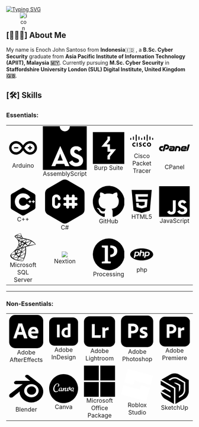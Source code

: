 <div align="center" style="display: inline-block;">
    <a href="https://git.io/typing-svg"><img src="https://readme-typing-svg.herokuapp.com?font=Major+Mono+Display&duration=3500&pause=2500&color=F7F7F7&vCenter=true&random=false&width=435&lines=Welcome+to+Buzz90's+Github!" alt="Typing SVG" /></a>
    <div style="background-color: white; width: 20px; height: 20px; border-radius: 100%;">
    <img src="https://techstack-generator.vercel.app/github-icon.svg" alt="icon" />
  </div>
</div>

## [👨🏻‍💻] About Me
My name is Enoch John Santoso from **Indonesia**🇮🇩 , a **B.Sc. Cyber Security** graduate from **Asia Pacific Institute of Information Technology (APIIT), Malaysia 🇲🇾**. Currently pursuing **M.Sc. Cyber Security** in **Staffordshire University London (SUL) Digital Institute, United Kingdom 🇬🇧**.

## [🛠️] Skills

### Essentials:

<table align="center">
    <tr>
        <td align="center" width="96">
             <svg role="img" viewBox="0 0 24 24" xmlns="http://www.w3.org/2000/svg"><path d="M18.087 6.146c-.3 0-.607.017-.907.069-2.532.367-4.23 2.239-5.18 3.674-.95-1.435-2.648-3.307-5.18-3.674a6.49 6.49 0 0 0-.907-.069C2.648 6.146 0 8.77 0 12s2.656 5.854 5.913 5.854c.3 0 .607-.017.916-.069 2.531-.376 4.23-2.247 5.18-3.683.949 1.436 2.647 3.307 5.18 3.683.299.043.607.069.915.069C21.344 17.854 24 15.23 24 12s-2.656-5.854-5.913-5.854zM6.53 15.734a3.837 3.837 0 0 1-.625.043c-2.148 0-3.889-1.7-3.889-3.777 0-2.085 1.749-3.777 3.898-3.777.208 0 .416.017.624.043 2.39.35 3.847 2.768 4.347 3.734-.508.974-1.974 3.384-4.355 3.734zm11.558.043c-.208 0-.416-.017-.624-.043-2.39-.35-3.856-2.768-4.347-3.734.491-.966 1.957-3.384 4.347-3.734.208-.026.416-.043.624-.043 2.149 0 3.89 1.7 3.89 3.777 0 2.085-1.75 3.777-3.89 3.777zm1.65-4.404v1.134h-1.205v1.182h-1.156v-1.182H16.17v-1.134h1.206V10.19h1.156v1.183h1.206zM4.246 12.498H7.82v-1.125H4.245v1.125z"  alt="Arduino"/></svg><br>Arduino
        </td>
        <td align="center" width="96">
            <svg role="img" viewBox="0 0 24 24" xmlns="http://www.w3.org/2000/svg"><path d="M0 0v24h24V0h-9.225c0 1.406-1.04 2.813-2.756 2.813A2.766 2.766 0 019.234 0zm18.204 10.947c.707 0 1.314.137 1.82.412.517.264.96.717 1.33 1.361l-1.726 1.108c-.19-.338-.395-.58-.617-.728a1.422 1.422 0 00-.807-.222c-.327 0-.586.09-.776.27a.896.896 0 00-.285.68c0 .337.106.596.317.775.222.17.57.36 1.045.57l.554.238c.474.2.891.411 1.25.633.37.21.675.453.918.728.253.264.443.57.57.918.137.337.206.738.206 1.203a3 3 0 01-.285 1.33c-.18.38-.433.701-.76.965a3.419 3.419 0 01-1.171.601c-.443.127-.929.19-1.456.19a5.31 5.31 0 01-1.41-.174 4.624 4.624 0 01-1.139-.475 3.922 3.922 0 01-.886-.712 4.48 4.48 0 01-.602-.902L16.1 18.67c.242.39.527.712.855.966.337.253.78.38 1.33.38.463 0 .827-.1 1.091-.301.275-.211.412-.475.412-.792 0-.38-.143-.664-.428-.854-.285-.19-.68-.396-1.187-.618l-.554-.237a8.12 8.12 0 01-1.092-.554 3.64 3.64 0 01-.839-.696 2.887 2.887 0 01-.538-.903 3.375 3.375 0 01-.19-1.187c0-.411.074-.796.222-1.155a2.91 2.91 0 01.649-.934c.285-.264.628-.47 1.029-.617.4-.148.849-.222 1.345-.222zm-8.796.032h.19l4.922 10.858h-2.327l-.506-1.219H7.318l-.506 1.219H4.675zm.063 3.988a22.21 22.21 0 01-.206.697l-.205.649a6.979 6.979 0 01-.222.585l-.776 1.868h2.834l-.776-1.868a15.492 15.492 0 01-.237-.633 23.741 23.741 0 01-.412-1.298z" /></svg><br>AssemblyScript
        </td>
        <td align="center" width="96">
            <svg role="img" viewBox="0 0 24 24" xmlns="http://www.w3.org/2000/svg"><path d="M0 0v24h24V0Zm11.063 3.357h1.874v2.756L10.41 9.2h2.527v3.748h4.579l-4.578 5.592v2.104h-1.876v-2.758l2.528-3.086h-2.527V11.05h-4.58l4.58-5.592Z" /></svg><br>Burp Suite
        </td>
        <td align="center" width="96">
            <svg role="img" viewBox="0 0 24 24" xmlns="http://www.w3.org/2000/svg"><path d="M16.331 18.171V17.06l-.022.01c-.25.121-.522.19-.801.203a1.186 1.186 0 01-.806-.237 1.038 1.038 0 01-.352-.498 1.21 1.21 0 01-.023-.667c.052-.225.178-.426.357-.569.16-.134.355-.218.562-.242a1.85 1.85 0 011.061.198l.024.013v-1.117l-.051-.014a2.862 2.862 0 00-1.011-.132 2.34 2.34 0 00-.903.206c-.287.132-.54.327-.739.571a2.221 2.221 0 00-.04 2.705c.295.378.709.645 1.175.756.491.12 1.006.102 1.487-.052l.082-.023M5.336 18.171V17.06l-.022.01c-.25.121-.522.19-.801.203a1.183 1.183 0 01-.806-.237 1.03 1.03 0 01-.351-.498 1.202 1.202 0 01-.024-.667c.052-.225.177-.426.357-.569.16-.134.355-.218.562-.242a1.85 1.85 0 011.061.198l.024.013v-1.117l-.051-.014a2.862 2.862 0 00-1.011-.132 2.344 2.344 0 00-.903.206 2.08 2.08 0 00-.74.571 2.224 2.224 0 00-.041 2.705 2.11 2.11 0 001.176.756c.491.12 1.005.102 1.487-.052l.083-.023M9.26 17.249l-.004.957.07.012c.22.041.441.069.664.085.195.019.391.022.587.012.187-.014.372-.049.551-.104.21-.06.405-.163.571-.305a1.16 1.16 0 00.333-.478 1.31 1.31 0 00-.007-.96 1.068 1.068 0 00-.298-.414 1.261 1.261 0 00-.438-.255l-.722-.268a.388.388 0 01-.197-.188.245.245 0 01.008-.219.382.382 0 01.154-.142.798.798 0 01.257-.074c.153-.022.308-.021.46.005.18.02.358.051.533.096l.038.008v-.883l-.069-.015a4.749 4.749 0 00-.543-.097 2.844 2.844 0 00-.714-.003c-.3.027-.585.143-.821.33-.16.126-.281.293-.351.484-.104.29-.105.608 0 .899.054.145.14.274.252.381.097.093.207.173.327.236.157.084.324.149.497.195.057.017.114.035.17.054l.085.031.024.01c.084.03.162.078.226.14.045.042.08.094.101.151a.325.325 0 01.001.161.339.339 0 01-.166.198.856.856 0 01-.275.086 2.032 2.032 0 01-.427.021 5.208 5.208 0 01-.557-.074 9.195 9.195 0 01-.287-.067l-.033-.006zm-2.475.995h1.05v-4.167h-1.05v4.167zm12.162-2.936a1.095 1.095 0 011.541.158 1.094 1.094 0 01-.157 1.541l-.017.014a1.096 1.096 0 01-1.367-1.713m-1.525.854a2.193 2.193 0 002.666 2.107 2.139 2.139 0 00.701-3.937 2.207 2.207 0 00-3.367 1.83M22.961 10.728a.52.52 0 001.039 0V9.573a.52.52 0 00-1.039 0v1.155M20.117 10.728a.522.522 0 001.041 0V8.139a.521.521 0 00-1.04 0v2.589M17.231 11.771a.521.521 0 001.039 0V6.17a.52.52 0 00-1.039 0v5.601M14.393 10.728a.521.521 0 001.04 0V8.139a.52.52 0 00-1.039 0v2.589M11.494 10.728a.522.522 0 001.039 0V9.573a.52.52 0 00-1.039 0v1.155M8.624 10.728a.52.52 0 001.039 0V8.139a.52.52 0 00-1.039 0v2.589M5.737 11.771a.52.52 0 001.039 0V6.17a.52.52 0 00-1.039 0v5.601M2.876 10.728a.522.522 0 001.04 0V8.139a.52.52 0 00-1.039 0v2.589M0 10.728a.521.521 0 001.039 0V9.573a.52.52 0 00-1.039 0v1.155" /></svg><br>Cisco Packet Tracer
        </td>
        <td align="center" width="96">
             <svg role="img" viewBox="0 0 24 24" xmlns="http://www.w3.org/2000/svg"><path d="M4.586 9.346a.538.538 0 00-.34.113.561.561 0 00-.197.299L2.74 14.654h.922a.528.528 0 00.332-.113.561.561 0 00.2-.291l.968-3.604h.744a.677.677 0 01.317.077.703.703 0 01.24.199.732.732 0 01.129.281.65.65 0 01-.01.326.698.698 0 01-.676.526h-.385a.538.538 0 00-.337.113.561.561 0 00-.2.291l-.24.896h1.201a1.939 1.939 0 001.62-.867 1.988 1.988 0 00.265-.586l.027-.1a1.854 1.854 0 00.026-.907 1.973 1.973 0 00-1.031-1.34 1.875 1.875 0 00-.88-.21H4.587zm18.447 0a.401.401 0 00-.25.082.377.377 0 00-.14.217l-1.334 5.01a1.7 1.7 0 00.57-.096 1.806 1.806 0 00.496-.266 1.74 1.74 0 00.385-.408 1.648 1.648 0 00.234-.531l.996-3.696a.23.23 0 00-.045-.217.246.246 0 00-.2-.095h-.712zM8.381 10.643l-.133.503a.564.564 0 00-.006.26.544.544 0 00.1.221.552.552 0 00.185.154.53.53 0 00.252.06h2.157a.101.101 0 01.084.038.098.098 0 01.015.088l-.02.072-.324 1.201-.013.055a.172.172 0 01-.067.105.205.205 0 01-.127.04H9.178a.147.147 0 01-.12-.057.136.136 0 01-.027-.13c.022-.074.071-.112.147-.112h.808a.53.53 0 00.332-.112.564.564 0 00.2-.293l.132-.498H8.84a1.131 1.131 0 00-.38.065 1.152 1.152 0 00-.323.176 1.194 1.194 0 00-.256.271 1.052 1.052 0 00-.156.346l-.028.1a1.095 1.095 0 00-.013.533 1.203 1.203 0 00.212.464 1.141 1.141 0 00.918.453l2.157.006a.899.899 0 00.875-.67l.525-1.95a1.101 1.101 0 00.01-.514 1.114 1.114 0 00-.205-.444 1.149 1.149 0 00-.377-.312 1.048 1.048 0 00-.498-.12H8.38zm-6.397.01a1.924 1.924 0 00-.638.107 1.989 1.989 0 00-.553.295 1.962 1.962 0 00-.7 1.045l-.027.1a1.936 1.936 0 00-.023.905 1.955 1.955 0 00.361.786 1.986 1.986 0 00.668.554 1.875 1.875 0 00.88.21h.464l.266-.983a.23.23 0 00-.043-.215.239.239 0 00-.198-.096h-.423a.702.702 0 01-.319-.074.67.67 0 01-.24-.195.732.732 0 01-.127-.281.706.706 0 01.01-.34.73.73 0 01.256-.377.675.675 0 01.42-.14h.697a.538.538 0 00.338-.114.561.561 0 00.199-.297l.232-.89h-1.5zm11.08 0l-.982 3.689a.23.23 0 00.045.217.238.238 0 00.195.095h.711a.413.413 0 00.248-.08.363.363 0 00.143-.21l.644-2.41h.745a.678.678 0 01.318.075.708.708 0 01.238.2.735.735 0 01.129.28.65.65 0 01-.01.327l-.398 1.506a.243.243 0 00.24.312h.713a.403.403 0 00.244-.08.366.366 0 00.143-.213l.332-1.248a1.897 1.897 0 00.029-.908 1.955 1.955 0 00-.361-.79 1.987 1.987 0 00-.668-.554 1.889 1.889 0 00-.885-.209h-1.813zm5.793 0a1.458 1.458 0 00-.488.081 1.489 1.489 0 00-.752.58 1.493 1.493 0 00-.205.454l-.406 1.505a1.018 1.018 0 00-.016.508 1.139 1.139 0 00.205.446 1.095 1.095 0 00.377.312 1.071 1.071 0 00.498.115h2.502a.528.528 0 00.332-.113.561.561 0 00.2-.291l.21-.791h-2.748a.2.2 0 01-.191-.252l.299-1.127a.34.34 0 01.113-.162.281.281 0 01.18-.064h1.232a.153.153 0 01.147.193l-.026.1c-.022.075-.071.113-.146.113h-.81a.538.538 0 00-.339.111.526.526 0 00-.191.293l-.133.49h2.004a.887.887 0 00.547-.181.864.864 0 00.32-.483l.12-.45a1.11 1.11 0 00.013-.513 1.076 1.076 0 00-.203-.443 1.146 1.146 0 00-.375-.313 1.047 1.047 0 00-.498-.119h-1.772Z" /></svg><br>CPanel
        </td>
    </tr>
    <tr>
        <td align="center" width="96">
            <svg role="img" viewBox="0 0 24 24" xmlns="http://www.w3.org/2000/svg"><path d="M22.394 6c-.167-.29-.398-.543-.652-.69L12.926.22c-.509-.294-1.34-.294-1.848 0L2.26 5.31c-.508.293-.923 1.013-.923 1.6v10.18c0 .294.104.62.271.91.167.29.398.543.652.69l8.816 5.09c.508.293 1.34.293 1.848 0l8.816-5.09c.254-.147.485-.4.652-.69.167-.29.27-.616.27-.91V6.91c.003-.294-.1-.62-.268-.91zM12 19.11c-3.92 0-7.109-3.19-7.109-7.11 0-3.92 3.19-7.11 7.11-7.11a7.133 7.133 0 016.156 3.553l-3.076 1.78a3.567 3.567 0 00-3.08-1.78A3.56 3.56 0 008.444 12 3.56 3.56 0 0012 15.555a3.57 3.57 0 003.08-1.778l3.078 1.78A7.135 7.135 0 0112 19.11zm7.11-6.715h-.79v.79h-.79v-.79h-.79v-.79h.79v-.79h.79v.79h.79zm2.962 0h-.79v.79h-.79v-.79h-.79v-.79h.79v-.79h.79v.79h.79z" /></svg><br>C++
        </td>
        <td align="center" width="96">
            <svg role="img" viewBox="0 0 24 24" xmlns="http://www.w3.org/2000/svg"><path d="M1.194 7.543v8.913c0 1.103.588 2.122 1.544 2.674l7.718 4.456a3.086 3.086 0 0 0 3.088 0l7.718-4.456a3.087 3.087 0 0 0 1.544-2.674V7.543a3.084 3.084 0 0 0-1.544-2.673L13.544.414a3.086 3.086 0 0 0-3.088 0L2.738 4.87a3.085 3.085 0 0 0-1.544 2.673Zm5.403 2.914v3.087a.77.77 0 0 0 .772.772.773.773 0 0 0 .772-.772.773.773 0 0 1 1.317-.546.775.775 0 0 1 .226.546 2.314 2.314 0 1 1-4.631 0v-3.087c0-.615.244-1.203.679-1.637a2.312 2.312 0 0 1 3.274 0c.434.434.678 1.023.678 1.637a.769.769 0 0 1-.226.545.767.767 0 0 1-1.091 0 .77.77 0 0 1-.226-.545.77.77 0 0 0-.772-.772.771.771 0 0 0-.772.772Zm12.35 3.087a.77.77 0 0 1-.772.772h-.772v.772a.773.773 0 0 1-1.544 0v-.772h-1.544v.772a.773.773 0 0 1-1.317.546.775.775 0 0 1-.226-.546v-.772H12a.771.771 0 1 1 0-1.544h.772v-1.543H12a.77.77 0 1 1 0-1.544h.772v-.772a.773.773 0 0 1 1.317-.546.775.775 0 0 1 .226.546v.772h1.544v-.772a.773.773 0 0 1 1.544 0v.772h.772a.772.772 0 0 1 0 1.544h-.772v1.543h.772a.776.776 0 0 1 .772.772Zm-3.088-2.315h-1.544v1.543h1.544v-1.543Z" /></svg><br>C#
        </td>
        <td align="center" width="96">
            <svg role="img" viewBox="0 0 24 24" xmlns="http://www.w3.org/2000/svg"><path d="M12 .297c-6.63 0-12 5.373-12 12 0 5.303 3.438 9.8 8.205 11.385.6.113.82-.258.82-.577 0-.285-.01-1.04-.015-2.04-3.338.724-4.042-1.61-4.042-1.61C4.422 18.07 3.633 17.7 3.633 17.7c-1.087-.744.084-.729.084-.729 1.205.084 1.838 1.236 1.838 1.236 1.07 1.835 2.809 1.305 3.495.998.108-.776.417-1.305.76-1.605-2.665-.3-5.466-1.332-5.466-5.93 0-1.31.465-2.38 1.235-3.22-.135-.303-.54-1.523.105-3.176 0 0 1.005-.322 3.3 1.23.96-.267 1.98-.399 3-.405 1.02.006 2.04.138 3 .405 2.28-1.552 3.285-1.23 3.285-1.23.645 1.653.24 2.873.12 3.176.765.84 1.23 1.91 1.23 3.22 0 4.61-2.805 5.625-5.475 5.92.42.36.81 1.096.81 2.22 0 1.606-.015 2.896-.015 3.286 0 .315.21.69.825.57C20.565 22.092 24 17.592 24 12.297c0-6.627-5.373-12-12-12" /></svg><br>GitHub
        </td>
        <td align="center" width="96">
            <svg role="img" viewBox="0 0 24 24" xmlns="http://www.w3.org/2000/svg"><path d="M1.5 0h21l-1.91 21.563L11.977 24l-8.564-2.438L1.5 0zm7.031 9.75l-.232-2.718 10.059.003.23-2.622L5.412 4.41l.698 8.01h9.126l-.326 3.426-2.91.804-2.955-.81-.188-2.11H6.248l.33 4.171L12 19.351l5.379-1.443.744-8.157H8.531z" /></svg><br>HTML5
        </td>
        <td align="center" width="96">
            <svg role="img" viewBox="0 0 24 24" xmlns="http://www.w3.org/2000/svg"><path d="M0 0h24v24H0V0zm22.034 18.276c-.175-1.095-.888-2.015-3.003-2.873-.736-.345-1.554-.585-1.797-1.14-.091-.33-.105-.51-.046-.705.15-.646.915-.84 1.515-.66.39.12.75.42.976.9 1.034-.676 1.034-.676 1.755-1.125-.27-.42-.404-.601-.586-.78-.63-.705-1.469-1.065-2.834-1.034l-.705.089c-.676.165-1.32.525-1.71 1.005-1.14 1.291-.811 3.541.569 4.471 1.365 1.02 3.361 1.244 3.616 2.205.24 1.17-.87 1.545-1.966 1.41-.811-.18-1.26-.586-1.755-1.336l-1.83 1.051c.21.48.45.689.81 1.109 1.74 1.756 6.09 1.666 6.871-1.004.029-.09.24-.705.074-1.65l.046.067zm-8.983-7.245h-2.248c0 1.938-.009 3.864-.009 5.805 0 1.232.063 2.363-.138 2.711-.33.689-1.18.601-1.566.48-.396-.196-.597-.466-.83-.855-.063-.105-.11-.196-.127-.196l-1.825 1.125c.305.63.75 1.172 1.324 1.517.855.51 2.004.675 3.207.405.783-.226 1.458-.691 1.811-1.411.51-.93.402-2.07.397-3.346.012-2.054 0-4.109 0-6.179l.004-.056z" /></svg><br>JavaScript
        </td>
    </tr>
    <tr>
        <td align="center" width="96">
            <svg role="img" viewBox="0 0 24 24" xmlns="http://www.w3.org/2000/svg"><path d="M4.724 2.505s-.08.127-.004.315c.046.116.186.256.34.404 0 0 1.615 1.576 1.813 1.804.895 1.033 1.284 2.05 1.32 3.453.022.9-.151 1.692-.573 2.613-.756 1.649-2.35 3.468-4.81 5.49l.36-.12c.233-.173.548-.359 1.292-.766 1.713-.936 3.636-1.798 5.999-2.686 3.399-1.277 8.99-2.776 12.172-3.263l.331-.051-.05-.08c-.292-.452-.49-.731-.73-1.027-.697-.863-1.542-1.567-2.577-2.146-1.422-.797-3.267-1.416-5.6-1.88a67.93 67.93 0 00-2.191-.375 209.29 209.29 0 01-3.924-.64c-.425-.075-1.06-.181-1.481-.272a9.404 9.404 0 01-.961-.258c-.268-.105-.645-.207-.726-.515zm.936.909c.003-.002.063.017.137.042.136.046.316.1.526.159.146.04.307.084.479.127.218.056.399.104.401.107.024.027.391 1.198.516 1.647.048.172.084.315.081.318a.789.789 0 01-.09-.14c-.424-.746-1.097-1.505-1.874-2.116a3.104 3.104 0 01-.176-.144zm1.79.494c.018-.001.099.012.195.034.619.136 1.725.35 2.435.47.119.02.216.04.216.047a.348.348 0 01-.098.062c-.119.06-.602.349-.763.457-.403.27-.766.559-1.03.821a5.4 5.4 0 01-.197.192c-.003 0-.022-.062-.041-.137a12.09 12.09 0 00-.65-1.779 1.801 1.801 0 01-.071-.165c0-.001 0-.002.004-.002zm3.147.598c.02.007.06.13.129.404a6.05 6.05 0 01.153 1.977l-.012.038-.187-.06c-.388-.124-1.02-.31-1.562-.46a6.625 6.625 0 01-.56-.17c0-.022.449-.471.642-.642.369-.326 1.362-1.098 1.397-1.087zm.25.036c.011-.01 1.504.248 2.182.378.506.097 1.237.25 1.281.269.022.008-.054.05-.297.16-.96.432-1.672.82-2.38 1.293-.186.124-.341.226-.344.226-.004 0-.006-.104-.006-.23 0-.69-.139-1.387-.391-1.976a.688.688 0 01-.045-.12zm3.86.764c.011.011-.038.306-.08.48-.132.54-.482 1.344-.914 2.099a2.26 2.26 0 01-.152.246 1.499 1.499 0 01-.219-.115c-.422-.247-.9-.48-1.425-.697a4.588 4.588 0 01-.278-.12c-.024-.022 1.143-.795 1.762-1.166.495-.297 1.292-.741 1.306-.727zm.276.043c.033 0 .695.18 1.037.283.853.255 1.837.614 2.475.904l.265.12-.187.043c-1.561.36-2.9.773-4.188 1.296-.107.044-.2.08-.207.08a.911.911 0 01.075-.185c.388-.823.638-1.687.703-2.42.006-.067.018-.121.027-.121zm-6.58 1.512c.01-.01.514.108.789.185.413.116 1.292.41 1.292.433 0 .004-.097.089-.215.188-.475.397-.934.813-1.483 1.343a5.27 5.27 0 01-.308.285c-.007 0-.01-.023-.006-.05.083-.611.065-1.395-.05-2.193a1.29 1.29 0 01-.02-.19zm10.61.01c.007.008-.234.385-.384.6-.22.314-.537.726-1.261 1.637l-.954 1.202a9.418 9.418 0 01-.269.333c-.003 0-.05-.066-.103-.146a7.584 7.584 0 00-1.47-1.625 9.59 9.59 0 00-.27-.218.427.427 0 01-.074-.063c0-.01.617-.274 1.088-.466a37.02 37.02 0 012.778-.99c.442-.135.912-.27.919-.264zm.278.073a.93.93 0 01.207.1 12.274 12.274 0 012.428 1.824c.194.19.667.683.66.687l-.363.029c-1.53.115-3.486.44-5.37.893-.128.03-.238.056-.246.056-.007 0 .133-.14.311-.312 1.107-1.063 1.611-1.734 2.205-2.934.088-.178.163-.333.166-.342h.002zm-8.088.83c.051.01.523.23.879.408.325.163.818.426.843.449.003.003-.17.093-.386.201-.683.342-1.268.664-1.878 1.037-.175.107-.32.194-.325.194-.015 0-.01-.013.088-.191a7.702 7.702 0 00.738-2.002c.014-.062.03-.1.041-.097zm-.475.084c.01.01-.112.46-.19.7a9.092 9.092 0 01-.835 1.808l-.09.147-.203-.197a2.671 2.671 0 00-.676-.5 1.009 1.009 0 01-.176-.102c0-.03.62-.593 1.098-.998.343-.29 1.064-.867 1.072-.858zm2.888 1.188l.177.115c.407.264.888.619 1.255.924.206.172.605.53.687.616l.044.047-.294.082a53.8 53.8 0 00-4.45 1.424c-.167.061-.31.112-.32.112-.021 0-.042.019.333-.326.96-.883 1.807-1.856 2.44-2.802zm-.759.19c.009.009-.492.71-.789 1.106-.356.473-.99 1.265-1.426 1.78a8.769 8.769 0 01-.346.397c-.01.003-.015-.05-.016-.133 0-.44-.112-.91-.308-1.308-.083-.168-.097-.208-.08-.224.068-.062 1.127-.666 1.794-1.023.459-.246 1.163-.604 1.171-.595zm-4.59 1.125a3.988 3.988 0 01.812.518c.008.005-.087.083-.21.172-.345.249-.87.644-1.173.886-.32.255-.331.263-.295.207.24-.367.36-.574.486-.84.113-.236.224-.516.304-.76a.675.675 0 01.077-.183zm1.223.96c.017-.003.04.028.139.175.207.31.366.722.407 1.058l.008.073-.497.192c-.89.346-1.711.687-2.266.94-.155.072-.428.202-.607.292-.179.09-.325.16-.325.156 0-.004.112-.089.25-.188 1.087-.79 2.025-1.654 2.732-2.519.075-.092.144-.172.153-.178a.016.016 0 01.006-.002zm-.564.14c.015.014-.401.484-.681.77-.7.715-1.396 1.275-2.256 1.821-.108.069-.206.13-.22.138-.023.014.008-.022.386-.434.238-.259.42-.474.628-.743.136-.177.162-.202.362-.346.537-.388 1.767-1.221 1.781-1.207zM9.925 0c-.08-.01-1.371.455-2.2.791-1.123.457-1.996.894-2.534 1.272-.2.14-.452.393-.488.49a.356.356 0 00-.021.123l.488.46 1.158.37L9.087 4l3.153.542.032-.27-.028-.005-.415-.066-.085-.148a27.702 27.702 0 01-1.177-2.325 12.264 12.264 0 01-.53-1.465C9.969.02 9.962.005 9.925 0zm-.061.186h.005c.003.003.017.105.032.225.062.508.176 1 .354 1.53.134.4.136.377-.024.332-.37-.103-2.032-.388-3.234-.555a8.796 8.796 0 01-.357-.053c-.015-.015.867-.477 1.258-.66.501-.232 1.867-.8 1.966-.819zM6.362 1.814l.141.048c.772.262 2.706.632 3.775.72.12.01.222.021.225.024.003.003-.1.058-.228.122-.515.258-1.083.573-1.476.819-.115.072-.22.13-.235.129a4.868 4.868 0 01-.17-.027l-.144-.023-.365-.355c-.641-.62-1.141-1.1-1.335-1.28zm-.143.114l.511.638c.282.35.564.699.626.774.063.075.111.138.108.14-.014.011-.74-.13-1.125-.219a8.532 8.532 0 01-.803-.212l-.2-.064.001-.049c.003-.245.312-.607.836-.976zm4.352.869c.015.001.032.032.077.131.124.272.51 1.008.603 1.15.03.047.08.05-.433-.033-1.23-.198-1.629-.265-1.629-.273a.36.36 0 01.083-.054 7.13 7.13 0 001.107-.767l.175-.147c.006-.005.012-.008.017-.007zm4.309 8.408l-4.808 1.568-4.18 1.846-1.17.31c-.298.282-.613.568-.948.86-.37.321-.716.612-.98.822a7.46 7.46 0 00-.953.945c-.332.414-.592.854-.704 1.193-.2.61-.103 1.228.285 1.798.495.728 1.48 1.468 2.625 1.972.585.256 1.57.588 2.31.774 1.233.312 3.614.65 4.926.7.266.01.62.01.637-.002.028-.019.233-.405.47-.89.806-1.646 1.389-3.19 1.703-4.508.19-.799.338-1.863.434-3.125.027-.354.037-1.533.016-1.934a13.564 13.564 0 00-.183-1.706.435.435 0 01-.012-.15c.014-.01.059-.025.65-.197zm-1.1.645c.045 0 .16 1.114.191 1.82.006.151.005.247-.004.247-.028 0-.615-.345-1.032-.606a28.716 28.716 0 01-1.162-.772c-.035-.028-.031-.029.266-.131.505-.174 1.704-.558 1.742-.558zm-2.448.803c.03 0 .115.047.315.172.75.47 1.766 1.035 2.2 1.225.136.06.151.036-.16.247-.662.45-1.486.892-2.497 1.342a7.59 7.59 0 01-.331.142.989.989 0 01.043-.2c.245-.905.383-1.82.387-2.554.002-.362.002-.364.037-.373h.006zm-.504.193c.021.022.006.834-.02 1.056a9.206 9.206 0 01-.418 1.837c-.014.017-.511-.468-.676-.66a4.918 4.918 0 01-.669-.973c-.082-.162-.214-.484-.202-.493.056-.04 1.971-.78 1.985-.767zm-2.375.936c.004 0 .008.001.01.004a.881.881 0 01.056.131c.116.315.376.782.602 1.08a6.247 6.247 0 001.017 1.06c.023.02.03.016-.562.24a48.53 48.53 0 01-2.294.8c-.327.106-.604.195-.615.2-.033.011-.023-.009.073-.158.427-.666 1.073-1.97 1.435-2.892.062-.16.122-.32.133-.356.015-.052.031-.07.08-.092a.149.149 0 01.065-.017zm-.728.3c.01.009-.174.398-.356.751-.351.686-.739 1.361-1.253 2.185l-.182.288c-.018.027-.026.018-.082-.094a3.307 3.307 0 01-.28-.842 3.39 3.39 0 01.02-1.083c.047-.227.045-.222.152-.276.462-.237 1.966-.942 1.981-.929zm6.268.255v.154a20.106 20.106 0 01-.255 2.992 9.362 9.362 0 01-1.898-.782c-.354-.194-.865-.507-.85-.522.003-.004.154-.083.334-.177.714-.37 1.395-.77 1.988-1.166.222-.148.555-.389.629-.454zM4.981 15.41c.015 0 .011.028-.012.161a4.137 4.137 0 00-.041.39c-.03.532.057.924.32 1.46.074.15.132.274.129.276-.027.023-2.43.726-3.186.933l-.435.12c-.027.008-.029.002-.02-.06.083-.533.49-1.232 1.058-1.82.378-.39.68-.622 1.195-.915a30.782 30.782 0 01.992-.545zm5.669 1.015c.002-.002.091.045.197.107.777.449 1.86.87 2.783 1.081l.084.02-.115.063c-.482.268-2.071.929-3.694 1.537a68.82 68.82 0 00-.513.194.314.314 0 01-.082.027c0-.004.067-.132.149-.286.456-.852.91-1.887 1.144-2.605.023-.073.044-.135.047-.138zm-.578.19a1.39 1.39 0 01-.063.169 23.534 23.534 0 01-1.261 2.54 9.009 9.009 0 01-.252.433c-.005 0-.114-.066-.244-.145-.77-.472-1.452-1.052-1.9-1.617l-.064-.08.332-.091a23.616 23.616 0 003.19-1.103c.142-.06.26-.109.262-.106zm3.59 1.253c.001 0 .002.001.002.003 0 .08-.183.828-.336 1.37-.128.453-.236.808-.435 1.437a8.533 8.533 0 01-.168.504 15.004 15.004 0 01-3-.841 7.964 7.964 0 01-.639-.283c-.006-.007.213-.11.486-.23 1.655-.721 3.369-1.543 3.955-1.896a.432.432 0 01.135-.064zm-8.287.283c.009.009-.454.671-1.1 1.576l-.587.823c-.097.139-.245.358-.329.488l-.153.236-.162-.137c-.191-.16-.525-.501-.677-.69-.312-.389-.523-.798-.607-1.174-.038-.174-.04-.262-.003-.273a176.26 176.26 0 011.934-.455l1.3-.305c.209-.05.382-.09.384-.089zm.465.178l.117.131a6.763 6.763 0 001.706 1.394c.115.066.202.124.195.128a281.967 281.967 0 01-4.33 1.53.858.858 0 01-.072-.048l-.067-.048.105-.152c.34-.493.768-1.035 1.705-2.162zm2.9 2.073c.003-.003.165.054.362.128.473.177.844.292 1.347.418.617.155 1.51.31 2.038.354.08.006.122.016.11.024-.025.016-.56.194-.953.318a258.526 258.526 0 01-4.636 1.363c-.035.007-.157-.025-.157-.04 0-.009.087-.119.193-.246a22.027 22.027 0 001.476-1.984 56.9 56.9 0 01.22-.335zm-.642.018c.005.005-.253.418-.706 1.132-.192.301-.409.645-.483.762-.075.118-.184.298-.242.4l-.107.185-.054-.014c-.13-.035-1.049-.36-1.291-.456-.301-.12-.615-.264-.846-.389-.289-.156-.655-.388-.627-.397l1.105-.302c1.592-.434 2.473-.683 3.05-.864.109-.033.199-.059.2-.057zm4.523 1.061h.006c.015.038-.575 1.67-.79 2.188-.049.116-.066.145-.092.143a55.54 55.54 0 01-1.433-.2c-.906-.138-2.423-.403-2.806-.49l-.089-.02.543-.122c1.164-.262 1.723-.403 2.29-.577a16.544 16.544 0 002.138-.824c.113-.052.21-.093.233-.098Z" /></svg><br>Microsoft SQL Server
        </td>
        <td align="center" width="96">
            <div >
            <img src="https://cdn.nextion.tech/wp-content/uploads/2019/07/logo-2.png"/><br>Nextion
            </div>
        </td>
        <td align="center" width="96">
            <svg role="img" viewBox="0 0 24 24" xmlns="http://www.w3.org/2000/svg"><path d="M11.999 0a12 12 0 100 24A12 12 0 0012 0zm1.183 5.255h.048c3.273 0 5.247 1.48 5.247 4.103 0 2.727-1.974 4.536-5.295 4.669v-1.742c1.837-.11 2.801-1.061 2.801-2.744 0-1.498-.957-2.442-2.8-2.516zm-1.773.026l.005 11.896c.779.052 1.583.18 2.26.337l-.269 1.324H6.788v-1.324a14.96 14.96 0 012.26-.337V6.993a14.71 14.71 0 01-2.26-.337V5.33h2.26c.64 0 1.469-.028 2.361-.05z" /></svg><br>Processing
        </td>
        <td align="center" width="96">
            <svg role="img" viewBox="0 0 24 24" xmlns="http://www.w3.org/2000/svg"><path d="M7.01 10.207h-.944l-.515 2.648h.838c.556 0 .97-.105 1.242-.314.272-.21.455-.559.55-1.049.092-.47.05-.802-.124-.995-.175-.193-.523-.29-1.047-.29zM12 5.688C5.373 5.688 0 8.514 0 12s5.373 6.313 12 6.313S24 15.486 24 12c0-3.486-5.373-6.312-12-6.312zm-3.26 7.451c-.261.25-.575.438-.917.551-.336.108-.765.164-1.285.164H5.357l-.327 1.681H3.652l1.23-6.326h2.65c.797 0 1.378.209 1.744.628.366.418.476 1.002.33 1.752a2.836 2.836 0 0 1-.305.847c-.143.255-.33.49-.561.703zm4.024.715l.543-2.799c.063-.318.039-.536-.068-.651-.107-.116-.336-.174-.687-.174H11.46l-.704 3.625H9.388l1.23-6.327h1.367l-.327 1.682h1.218c.767 0 1.295.134 1.586.401s.378.7.263 1.299l-.572 2.944h-1.389zm7.597-2.265a2.782 2.782 0 0 1-.305.847c-.143.255-.33.49-.561.703a2.44 2.44 0 0 1-.917.551c-.336.108-.765.164-1.286.164h-1.18l-.327 1.682h-1.378l1.23-6.326h2.649c.797 0 1.378.209 1.744.628.366.417.477 1.001.331 1.751zM17.766 10.207h-.943l-.516 2.648h.838c.557 0 .971-.105 1.242-.314.272-.21.455-.559.551-1.049.092-.47.049-.802-.125-.995s-.524-.29-1.047-.29z" /></svg><br>php
        </td>
    </tr>
</table>

---

### Non-Essentials:

<table align="center">
    <tr>
        <td align="center" width="96">
            <svg role="img" viewBox="0 0 24 24" xmlns="http://www.w3.org/2000/svg"><title>Adobe After Effects</title><path d="M8.54 10.73c-.1-.31-.19-.61-.29-.92s-.19-.6-.27-.89c-.08-.28-.15-.54-.22-.78h-.02c-.09.43-.2.86-.34 1.29-.15.48-.3.98-.46 1.48-.13.51-.29.98-.44 1.4h2.54c-.06-.21-.14-.46-.23-.72-.09-.27-.18-.56-.27-.86zm8.58-.29c-.55-.03-1.07.26-1.33.76-.12.23-.19.47-.22.72h2.109c.26 0 .45 0 .57-.01.08-.01.16-.03.23-.08v-.1c0-.13-.021-.25-.061-.37-.178-.56-.708-.94-1.298-.92zM19.75.3H4.25C1.9.3 0 2.2 0 4.55v14.9c0 2.35 1.9 4.25 4.25 4.25h15.5c2.35 0 4.25-1.9 4.25-4.25V4.55C24 2.2 22.1.3 19.75.3zm-7.04 16.511h-2.09c-.07.01-.14-.041-.16-.11l-.82-2.4H5.92l-.76 2.36c-.02.09-.1.15-.19.14H3.09c-.11 0-.14-.06-.11-.18L6.2 7.39c.03-.1.06-.19.1-.31.04-.21.06-.43.06-.65-.01-.05.03-.1.08-.11h2.59c.07 0 .12.03.13.08l3.65 10.25c.03.11.001.161-.1.161zm7.851-3.991c-.021.189-.031.33-.041.42-.01.07-.069.13-.14.13-.06 0-.17.01-.33.021-.159.02-.35.029-.579.029-.23 0-.471-.04-.73-.04h-3.17c.039.31.14.62.31.89.181.271.431.48.729.601.4.17.841.26 1.281.25.35-.011.699-.04 1.039-.11.311-.039.61-.119.891-.23.05-.039.08-.02.08.08v1.531c0 .039-.01.08-.021.119-.021.03-.04.051-.069.07-.32.14-.65.24-1 .3-.471.09-.94.13-1.42.12-.761 0-1.4-.12-1.92-.35-.49-.211-.921-.541-1.261-.95-.319-.39-.55-.83-.69-1.31-.14-.471-.209-.961-.209-1.461 0-.539.08-1.07.25-1.59.16-.5.41-.96.75-1.37.33-.4.739-.72 1.209-.95.471-.23 1.03-.31 1.67-.31.531-.01 1.06.09 1.55.31.41.18.77.45 1.05.8.26.34.47.72.601 1.14.129.4.189.81.189 1.22 0 .24-.01.45-.019.64z" /></svg><br>Adobe AfterEffects
        </td>
        <td align="center" width="96">
            <svg role="img" viewBox="0 0 24 24" xmlns="http://www.w3.org/2000/svg"><title>Adobe InDesign</title><path d="M4.25.3C1.9.3 0 2.2 0 4.55v14.9c0 2.35 1.9 4.25 4.25 4.25h15.5c2.35 0 4.25-1.9 4.25-4.25V4.55C24 2.2 22.1.3 19.75.3zm11.31 5.13h2.03c.05-.01.09.03.1.07v9.54c0 .18.01.38.02.6.02.21.03.41.04.58 0 .07-.03.13-.1.16-.52.22-1.07.38-1.63.48-.5.09-1.02.14-1.54.14-.74.01-1.48-.14-2.15-.45-.63-.29-1.15-.77-1.51-1.36-.37-.61-.55-1.37-.55-2.28-.01-.74.18-1.47.55-2.11.38-.65.93-1.19 1.59-1.55.7-.39 1.54-.58 2.53-.58.05 0 .12 0 .21.01s.19.01.31.02V5.54c0-.07.03-.11.1-.11zm-8.93.86h1.95c.06-.01.12.03.13.1.01.01.01.02.01.03v10.26c0 .11-.05.16-.14.16H6.62c-.09 0-.13-.05-.13-.16V6.42c0-.09.05-.13.14-.13zm8.23 4.24c-.39 0-.78.08-1.13.26-.34.17-.63.42-.85.74-.22.32-.33.75-.33 1.27-.01.35.05.7.17 1.03.1.27.25.51.45.71.19.18.42.32.68.4.27.09.55.13.83.13.15 0 .29-.01.42-.02.13.01.25-.01.36-.05v-4.4c-.09-.02-.18-.04-.27-.05-.11-.01-.22-.02-.33-.02z" /></svg><br>Adobe InDesign
        </td>
        <td align="center" width="96">
            <svg role="img" viewBox="0 0 24 24" xmlns="http://www.w3.org/2000/svg"><title>Adobe Lightroom</title><path d="M19.75.3H4.25C1.9.3 0 2.2 0 4.55v14.9c0 2.35 1.9 4.25 4.25 4.25h15.5c2.35 0 4.25-1.9 4.25-4.25V4.55C24 2.2 22.1.3 19.75.3zm-6.99 16.389c0 .051-.029.09-.06.121-.03.02-.06.029-.101.029H6.26c-.11 0-.16-.061-.16-.18V6.44c-.01-.07.04-.13.11-.14h2c.05-.01.11.03.11.08v8.43h4.62c.101 0 .131.049.11.14l-.29 1.739zm6.25-7.859v1.95c0 .08-.05.11-.16.11-.649-.04-1.3.08-1.89.34-.2.09-.39.21-.54.37v5.1c0 .1-.04.14-.13.14h-1.95c-.08.01-.15-.04-.16-.119V11.14c0-.24 0-.49-.01-.75s-.01-.52-.02-.78c-.01-.22-.03-.44-.061-.66-.01-.05.02-.1.07-.11.01-.01.02-.01.04 0h1.75c.1 0 .18.07.21.16.04.07.07.15.08.23.02.1.039.21.05.31.01.11.021.23.021.36.299-.35.66-.64 1.069-.86.46-.25.97-.37 1.49-.36.069-.01.13.04.14.11.001.01.001.02.001.04z" /></svg><br>Adobe Lightroom
        </td>
        <td align="center" width="96">
            <svg role="img" viewBox="0 0 24 24" xmlns="http://www.w3.org/2000/svg"><title>Adobe Photoshop</title><path d="M9.85 8.42c-.37-.15-.77-.21-1.18-.2-.26 0-.49 0-.68.01-.2-.01-.34 0-.41.01v3.36c.14.01.27.02.39.02h.53c.39 0 .78-.06 1.15-.18.32-.09.6-.28.82-.53.21-.25.31-.59.31-1.03.01-.31-.07-.62-.23-.89-.17-.26-.41-.46-.7-.57zM19.75.3H4.25C1.9.3 0 2.2 0 4.55v14.899c0 2.35 1.9 4.25 4.25 4.25h15.5c2.35 0 4.25-1.9 4.25-4.25V4.55C24 2.2 22.1.3 19.75.3zm-7.391 11.65c-.399.56-.959.98-1.609 1.22-.68.25-1.43.34-2.25.34-.24 0-.4 0-.5-.01s-.24-.01-.43-.01v3.209c.01.07-.04.131-.11.141H5.52c-.08 0-.12-.041-.12-.131V6.42c0-.07.03-.11.1-.11.17 0 .33 0 .56-.01.24-.01.49-.01.76-.02s.56-.01.87-.02c.31-.01.61-.01.91-.01.82 0 1.5.1 2.06.31.5.17.96.45 1.34.82.32.32.57.71.73 1.14.149.42.229.85.229 1.3.001.86-.199 1.57-.6 2.13zm7.091 3.89c-.28.4-.671.709-1.12.891-.49.209-1.09.318-1.811.318-.459 0-.91-.039-1.359-.129-.35-.061-.7-.17-1.02-.32-.07-.039-.121-.109-.111-.189v-1.74c0-.029.011-.07.041-.09.029-.02.06-.01.09.01.39.23.8.391 1.24.49.379.1.779.15 1.18.15.38 0 .65-.051.83-.141.16-.07.27-.24.27-.42 0-.141-.08-.27-.24-.4-.16-.129-.489-.279-.979-.471-.51-.18-.979-.42-1.42-.719-.31-.221-.569-.51-.761-.85-.159-.32-.239-.67-.229-1.021 0-.43.12-.84.341-1.21.25-.4.619-.72 1.049-.92.469-.239 1.059-.349 1.769-.349.41 0 .83.03 1.24.09.3.04.59.12.86.23.039.01.08.05.1.09.01.04.02.08.02.12v1.63c0 .04-.02.08-.05.1-.09.02-.14.02-.18 0-.3-.16-.62-.27-.96-.34-.37-.08-.74-.13-1.12-.13-.2-.01-.41.02-.601.07-.129.03-.24.1-.31.2-.05.08-.08.18-.08.27s.04.18.101.26c.09.11.209.2.34.27.229.12.47.23.709.33.541.18 1.061.43 1.541.73.33.209.6.49.789.83.16.318.24.67.23 1.029.011.471-.129.94-.389 1.331z" /></svg><br>Adobe Photoshop
        </td>
        <td align="center" width="96">
            <svg role="img" viewBox="0 0 24 24" xmlns="http://www.w3.org/2000/svg"><title>Adobe Premiere Pro</title><path d="M10.15 8.42a2.93 2.93 0 00-1.18-.2 13.9 13.9 0 00-1.09.02v3.36l.39.02h.53c.39 0 .78-.06 1.15-.18.32-.09.6-.28.82-.53.21-.25.31-.59.31-1.03a1.45 1.45 0 00-.93-1.46zM19.75.3H4.25A4.25 4.25 0 000 4.55v14.9c0 2.35 1.9 4.25 4.25 4.25h15.5c2.35 0 4.25-1.9 4.25-4.25V4.55C24 2.2 22.1.3 19.75.3zm-7.09 11.65c-.4.56-.96.98-1.61 1.22-.68.25-1.43.34-2.25.34l-.5-.01-.43-.01v3.21a.12.12 0 01-.11.14H5.82c-.08 0-.12-.04-.12-.13V6.42c0-.07.03-.11.1-.11l.56-.01.76-.02.87-.02.91-.01c.82 0 1.5.1 2.06.31.5.17.96.45 1.34.82.32.32.57.71.73 1.14.15.42.23.85.23 1.3 0 .86-.2 1.57-.6 2.13zm6.82-3.15v1.95c0 .08-.05.11-.16.11a4.35 4.35 0 00-1.92.37c-.19.09-.37.21-.51.37v5.1c0 .1-.04.14-.13.14h-1.97a.14.14 0 01-.16-.12v-5.58l-.01-.75-.02-.78c0-.23-.02-.45-.04-.68a.1.1 0 01.07-.11h1.78c.1 0 .18.07.2.16a3.03 3.03 0 01.13.92c.3-.35.67-.64 1.08-.86a3.1 3.1 0 011.52-.39c.07-.01.13.04.14.11v.04z" /></svg><br>Adobe Premiere
        </td>
    </tr>
    <tr>
        <td align="center" width="96">
            <svg role="img" viewBox="0 0 24 24" xmlns="http://www.w3.org/2000/svg"><title>Blender</title><path d="M12.51 13.214c.046-.8.438-1.506 1.03-2.006a3.424 3.424 0 0 1 2.212-.79c.85 0 1.631.3 2.211.79.592.5.983 1.206 1.028 2.005.045.823-.285 1.586-.865 2.153a3.389 3.389 0 0 1-2.374.938 3.393 3.393 0 0 1-2.376-.938c-.58-.567-.91-1.33-.865-2.152M7.35 14.831c.006.314.106.922.256 1.398a7.372 7.372 0 0 0 1.593 2.757 8.227 8.227 0 0 0 2.787 2.001 8.947 8.947 0 0 0 3.66.76 8.964 8.964 0 0 0 3.657-.772 8.285 8.285 0 0 0 2.785-2.01 7.428 7.428 0 0 0 1.592-2.762 6.964 6.964 0 0 0 .25-3.074 7.123 7.123 0 0 0-1.016-2.779 7.764 7.764 0 0 0-1.852-2.043h.002L13.566 2.55l-.02-.015c-.492-.378-1.319-.376-1.86.002-.547.382-.609 1.015-.123 1.415l-.001.001 3.126 2.543-9.53.01h-.013c-.788.001-1.545.518-1.695 1.172-.154.665.38 1.217 1.2 1.22V8.9l4.83-.01-8.62 6.617-.034.025c-.813.622-1.075 1.658-.563 2.313.52.667 1.625.668 2.447.004L7.414 14s-.069.52-.063.831zm12.09 1.741c-.97.988-2.326 1.548-3.795 1.55-1.47.004-2.827-.552-3.797-1.538a4.51 4.51 0 0 1-1.036-1.622 4.282 4.282 0 0 1 .282-3.519 4.702 4.702 0 0 1 1.153-1.371c.942-.768 2.141-1.183 3.396-1.185 1.256-.002 2.455.41 3.398 1.175.48.391.87.854 1.152 1.367a4.28 4.28 0 0 1 .522 1.706 4.236 4.236 0 0 1-.239 1.811 4.54 4.54 0 0 1-1.035 1.626" /></svg><br>Blender
        </td>
        <td align="center" width="96">
            <svg role="img" viewBox="0 0 24 24" xmlns="http://www.w3.org/2000/svg"><title>Canva</title><path d="M12 0C5.373 0 0 5.373 0 12s5.373 12 12 12 12-5.373 12-12S18.627 0 12 0zM6.962 7.68c.754 0 1.337.549 1.405 1.2.069.583-.171 1.097-.822 1.406-.343.171-.48.172-.549.069-.034-.069 0-.137.069-.206.617-.514.617-.926.548-1.508-.034-.378-.308-.618-.583-.618-1.2 0-2.914 2.674-2.674 4.629.103.754.549 1.646 1.509 1.646.308 0 .65-.103.96-.24.5-.264.799-.47 1.097-.8-.073-.885.704-2.046 1.851-2.046.515 0 .926.205.96.583.068.514-.377.582-.514.582s-.378-.034-.378-.17c-.034-.138.309-.07.275-.378-.035-.206-.24-.274-.446-.274-.72 0-1.131.994-1.029 1.611.035.275.172.549.447.549.205 0 .514-.31.617-.755.068-.308.343-.514.583-.514.102 0 .17.034.205.171v.138c-.034.137-.137.548-.102.651 0 .069.034.171.17.171.092 0 .436-.18.777-.459.117-.59.253-1.298.253-1.357.034-.24.137-.48.617-.48.103 0 .171.034.205.171v.138l-.136.617c.445-.583 1.097-.994 1.508-.994.172 0 .309.102.309.274 0 .103 0 .274-.069.446-.137.377-.309.96-.412 1.474 0 .137.035.274.207.274.171 0 .685-.206 1.096-.754l.007-.004c-.002-.068-.007-.134-.007-.202 0-.411.035-.754.104-.994.068-.274.411-.514.617-.514.103 0 .205.069.205.171 0 .035 0 .103-.034.137-.137.446-.24.857-.24 1.269 0 .24.034.582.102.788 0 .034.035.069.07.069.068 0 .548-.445.89-1.028-.308-.206-.48-.549-.48-.96 0-.72.446-1.097.858-1.097.343 0 .617.24.617.72 0 .308-.103.65-.274.96h.102a.77.77 0 0 0 .584-.24.293.293 0 0 1 .134-.117c.335-.425.83-.74 1.41-.74.48 0 .924.205.959.582.068.515-.378.618-.515.618l-.002-.002c-.138 0-.377-.035-.377-.172 0-.137.309-.068.274-.376-.034-.206-.24-.275-.446-.275-.686 0-1.13.891-1.028 1.611.034.275.171.583.445.583.206 0 .515-.308.652-.754.068-.274.343-.514.583-.514.103 0 .17.034.205.171 0 .069 0 .206-.137.652-.17.308-.171.48-.137.617.034.274.171.48.309.583.034.034.068.102.068.102 0 .069-.034.138-.137.138-.034 0-.068 0-.103-.035-.514-.205-.72-.548-.789-.891-.205.24-.445.377-.72.377-.445 0-.89-.411-.96-.926a1.609 1.609 0 0 1 .075-.649c-.203.13-.422.203-.623.203h-.17c-.447.652-.927 1.098-1.27 1.303a.896.896 0 0 1-.377.104c-.068 0-.171-.035-.205-.104-.095-.152-.156-.392-.193-.667-.481.527-1.145.805-1.453.805-.343 0-.548-.206-.582-.55v-.376c.102-.754.377-1.2.377-1.337a.074.074 0 0 0-.069-.07c-.24 0-1.028.824-1.166 1.373l-.103.445c-.068.309-.377.515-.582.515-.103 0-.172-.035-.206-.172v-.137l.046-.233c-.435.31-.87.508-1.075.508-.308 0-.48-.172-.514-.412-.206.274-.445.412-.754.412-.352 0-.696-.24-.862-.593-.244.275-.523.553-.852.764-.48.309-1.028.549-1.68.549-.582 0-1.097-.309-1.371-.583-.412-.377-.651-.96-.686-1.509-.205-1.68.823-3.84 2.4-4.8.378-.205.755-.343 1.132-.343zm9.77 3.291c-.104 0-.172.172-.172.343 0 .274.137.583.309.755a1.74 1.74 0 0 0 .102-.583c0-.343-.137-.515-.24-.515z" /></svg><br>Canva
        </td>
        <td align="center" width="96">
            <svg role="img" viewBox="0 0 24 24" xmlns="http://www.w3.org/2000/svg"><title>Microsoft</title><path d="M0 0v11.408h11.408V0zm12.594 0v11.408H24V0zM0 12.594V24h11.408V12.594zm12.594 0V24H24V12.594z" /></svg><br>Microsoft Office Package
        </td>
        <td align="center" width="96">
            <svg role="img" viewBox="0 0 24 24" xmlns="http://www.w3.org/2000/svg"><title>Roblox Studio</title><path d="M 13.936 15.356 L 1.826 12.112 L 0 18.93 L 18.928 24 L 21.608 14.01 L 14.79 12.18 L 13.936 15.356 Z M 5.072 0 L 2.394 9.992 L 9.21 11.822 L 10.064 8.644 L 22.174 11.89 L 24 5.072 L 5.072 0 Z" fill ="white"/></svg><br>Roblox Studio
        </td>
        <td align="center" width="96">
            <svg role="img" viewBox="0 0 24 24" xmlns="http://www.w3.org/2000/svg"><title>SketchUp</title><path d="M.968 9.027l7.717 4.428-.006 1.32-4.39-2.518-2.763 1.57 7.148 4.12.005 1.27-7.658-4.405c.02.516.488 2.106 1.383 3.337.91 1.247 1.946 1.776 1.946 1.776L11.428 24V11.849L.975 5.846zm22.064-3.8L15.22.723S13.982 0 12.008 0C9.952 0 8.76.746 8.76.746l-7.236 4.14 11.009 6.328V24l7.245-4.136s1.295-.715 2.279-2.414c.867-1.496.975-2.943.975-2.943zM11.251 7.308s1.615-.298 2.98.49l2.171 1.25s.003 1.097.003 2.736c0 1.313-1.112 2.674-1.112 2.674l.002-4.816zm6.402 10.562l-2.358 1.353v-1.269l1.835-1.05c1.748-1.26 2.037-3.117 2.037-3.761l-.007-5.705-5.006-2.881s-.76-.499-2.129-.499c-1.367 0-2.113.461-2.113.461L8.154 5.53l-1.11-.641L9.473 3.5s.95-.527 2.544-.527c1.462 0 2.6.571 2.6.571L20.27 6.81l-.007 6.226c.04.957-.406 3.296-2.61 4.835z" /></svg><br>SketchUp
        </td>
    </tr>
</table>
<!--
**Buzz90/Buzz90** is a ✨ _special_ ✨ repository because its `README.md` (this file) appears on your GitHub profile.

Here are some ideas to get you started:

- 🔭 I’m currently working on ...
- 🌱 I’m currently learning ...
- 👯 I’m looking to collaborate on ...
- 🤔 I’m looking for help with ...
- 💬 Ask me about ...
- 📫 How to reach me: ...
- 😄 Pronouns: ...
- ⚡ Fun fact: ...
-->
